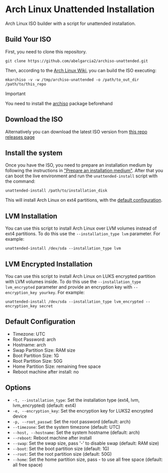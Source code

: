 # Arch Linux Unattended Installation
Arch Linux ISO builder with a script for unattended installation.

## Build Your ISO
First, you need to clone this repository.
```
git clone https://github.com/abelgarcia2/archiso-unattended.git
```
Then, according to the [Arch Linux Wiki](https://wiki.archlinux.org/title/Archiso#Build_the_ISO),
you can build the ISO executing:
```
mkarchiso -v -w /tmp/archiso-unattended -o /path/to_out_dir /path/to/this_repo
```

> [!IMPORTANT]
> You need to install the [archiso](https://archlinux.org/packages/?name=archiso) package beforehand

## Download the ISO
Alternatively you can download the latest ISO version from
[this repo releases page](https://github.com/abelgarcia2/archiso-unattended/releases)

## Install the system
Once you have the ISO, you need to prepare an installation medium by following the instructions in
["Prepare an installation medium"](https://wiki.archlinux.org/title/Installation_guide#Prepare_an_installation_medium).
After that you can boot the live environment and run the `unattended-install`
script with the command:
```
unattended-install /path/to/installation_disk
```
This will install Arch Linux on ext4 partitions, with the [default configuration](#default-configuration).

## LVM Installation
You can use this script to install Arch Linux over LVM volumes instead of ext4 partitions.
To do this use the `--installation_type lvm` parameter. For example:
```
unattended-install /dev/sda --installation_type lvm
```

## LVM Encrypted Installation
You can use this script to install Arch Linux on LUKS encrypted partition with
LVM volumes inside. To do this use the `--installation_type lvm_encrypted` parameter and provide
an encryption key with `--encryption_key yourkey`. For example: 
```
unattended-install /dev/sda --installation_type lvm_encrypted --encryption_key secret
```

## Default Configuration
- Timezone: UTC
- Root Password: arch
- Hostname: arch
- Swap Partition Size: RAM size
- Boot Partition Size: 1G
- Root Partition Size: 50G
- Home Partition Size: remaining free space
- Reboot machine after install: no

## Options
- `-t, --installation_type`: Set the installation type (ext4, lvm, lvm_encrypted) (default: ext4)
- `-e, --encryption_key`: Set the encryption key for LUKS2 encrypted device
- `-p, --root_passwd`: Set the root password (default: arch)
- `--timezone`: Set the system timezone (default: UTC)
- `--host, --hostname`: Set the system hostname (default: arch)
- `--reboot`: Reboot machine after install
- `--swap`: Set the swap size, pass '-' to disable swap (default: RAM size)
- `--boot`: Set the boot partition size (default: 1G)
- `--root`: Set the root partition size (default: 50G)
- `--home`: Set the home partition size, pass - to use all free space (default: all free space)

